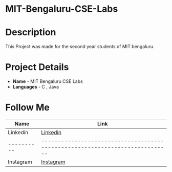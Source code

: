 # MIT-Bengaluru-CSE-Labs
# Description
This Project was made for the second year students of MIT bengaluru.

# Project Details
* **Name** - MIT Bengaluru CSE Labs
* **Languages** - C , Java

# Follow Me
|Name      |Link                                                                        |
|----------|----------------------------------------------------------------------------|
|Linkedin  |[Linkedin](https://www.linkedin.com/in/aditya-sharma0/ "Linkedin Dashboard")|
|----------|----------------------------------------------------------------------------|
|Instagram |[Instagram](https://www.instagram.com/ehmxce/?next=%2F)                     |
